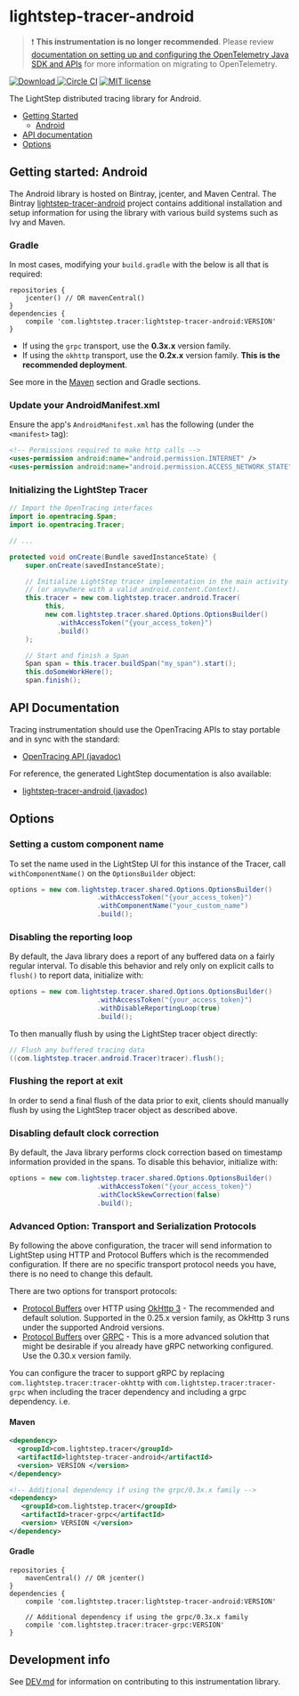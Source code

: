 # lightstep-tracer-android

> ❗ **This instrumentation is no longer recommended**. Please review [documentation on setting up and configuring the OpenTelemetry Java SDK and APIs](https://github.com/open-telemetry/opentelemetry-java) for more information on migrating to OpenTelemetry.

[ ![Download](https://api.bintray.com/packages/lightstep/maven/lightstep-tracer-android/images/download.svg) ](https://bintray.com/lightstep/maven/) [![Circle CI](https://circleci.com/gh/lightstep/lightstep-tracer-android.svg?style=shield)](https://circleci.com/gh/lightstep/lightstep-tracer-android) [![MIT license](http://img.shields.io/badge/license-MIT-blue.svg)](http://opensource.org/licenses/MIT)

The LightStep distributed tracing library for Android.

* [Getting Started](#getting-started)
  * [Android](#getting-started-android)
* [API documentation](#apidocs)
* [Options](#options)

<a name="#getting-started"></a>
<a name="#getting-started-android"></a>

## Getting started: Android

The Android library is hosted on Bintray, jcenter, and Maven Central. The Bintray [lightstep-tracer-android](https://bintray.com/lightstep/maven/lightstep-tracer-android/view) project contains additional installation and setup information for using the library with various build systems such as Ivy and Maven.

### Gradle

In most cases, modifying your `build.gradle` with the below is all that is required:

```
repositories {
    jcenter() // OR mavenCentral()
}
dependencies {
    compile 'com.lightstep.tracer:lightstep-tracer-android:VERSION'
}
```

* If using the `grpc` transport, use the **0.3x.x** version family.
* If using the `okhttp` transport, use the **0.2x.x** version family. **This is the recommended deployment**.

See more in the [Maven](#maven) section and Gradle sections.

### Update your AndroidManifest.xml

Ensure the app's `AndroidManifest.xml` has the following (under the `<manifest>` tag):

```xml
<!-- Permissions required to make http calls -->
<uses-permission android:name="android.permission.INTERNET" />
<uses-permission android:name="android.permission.ACCESS_NETWORK_STATE" />
```

### Initializing the LightStep Tracer


```java
// Import the OpenTracing interfaces
import io.opentracing.Span;
import io.opentracing.Tracer;

// ...

protected void onCreate(Bundle savedInstanceState) {
    super.onCreate(savedInstanceState);

    // Initialize LightStep tracer implementation in the main activity
    // (or anywhere with a valid android.content.Context).
    this.tracer = new com.lightstep.tracer.android.Tracer(
         this,
         new com.lightstep.tracer.shared.Options.OptionsBuilder()
            .withAccessToken("{your_access_token}")
            .build()
    );

    // Start and finish a Span
    Span span = this.tracer.buildSpan("my_span").start();
    this.doSomeWorkHere();
    span.finish();
```

<a name="apidocs"></a>
## API Documentation

Tracing instrumentation should use the OpenTracing APIs to stay portable and in sync with the standard:

* [OpenTracing API (javadoc)](http://javadoc.io/doc/io.opentracing/opentracing-api)


For reference, the generated LightStep documentation is also available:

* [lightstep-tracer-android (javadoc)](http://javadoc.io/doc/com.lightstep.tracer/lightstep-tracer-android)

## Options

### Setting a custom component name

To set the name used in the LightStep UI for this instance of the Tracer, call `withComponentName()` on the `OptionsBuilder` object:

```java
options = new com.lightstep.tracer.shared.Options.OptionsBuilder()
                      .withAccessToken("{your_access_token}")
                      .withComponentName("your_custom_name")
                      .build();

```

### Disabling the reporting loop

By default, the Java library does a report of any buffered data on a fairly regular interval. To disable this behavior and rely only on explicit calls to `flush()` to report data, initialize with:

```java
options = new com.lightstep.tracer.shared.Options.OptionsBuilder()
                      .withAccessToken("{your_access_token}")
                      .withDisableReportingLoop(true)
                      .build();
```

To then manually flush by using the LightStep tracer object directly:

```java
// Flush any buffered tracing data
((com.lightstep.tracer.android.Tracer)tracer).flush();
```

### Flushing the report at exit

In order to send a final flush of the data prior to exit, clients should manually flush by using the LightStep tracer object as described above.

### Disabling default clock correction

By default, the Java library performs clock correction based on timestamp information provided in the spans. To disable this behavior, initialize with: 

```java
options = new com.lightstep.tracer.shared.Options.OptionsBuilder()
                      .withAccessToken("{your_access_token}")
                      .withClockSkewCorrection(false)
                      .build();
```

### Advanced Option: Transport and Serialization Protocols

By following the above configuration, the tracer will send information to LightStep using HTTP and Protocol Buffers which is the recommended configuration. If there are no specific transport protocol needs you have, there is no need to change this default.

There are two options for transport protocols:

- [Protocol Buffers](https://developers.google.com/protocol-buffers/) over HTTP using [OkHttp 3](http://square.github.io/okhttp/) - The recommended and default solution. Supported in the 0.25.x version family, as OkHttp 3 runs under the supported Android versions.
- [Protocol Buffers](https://developers.google.com/protocol-buffers/) over [GRPC](https://grpc.io/) - This is a more advanced solution that might be desirable if you already have gRPC networking configured. Use the 0.30.x version family.

You can configure the tracer to support gRPC by replacing `com.lightstep.tracer:tracer-okhttp` with `com.lightstep.tracer:tracer-grpc` when including the tracer dependency and including a grpc dependency. i.e.

#### Maven

```xml
<dependency>
  <groupId>com.lightstep.tracer</groupId>
  <artifactId>lightstep-tracer-android</artifactId>
  <version> VERSION </version>
</dependency>

<!-- Additional dependency if using the grpc/0.3x.x family -->
<dependency>
   <groupId>com.lightstep.tracer</groupId>
   <artifactId>tracer-grpc</artifactId>
   <version> VERSION </version>
</dependency>

```

#### Gradle

```
repositories {
    mavenCentral() // OR jcenter()
}
dependencies {
    compile 'com.lightstep.tracer:lightstep-tracer-android:VERSION'

    // Additional dependency if using the grpc/0.3x.x family
    compile 'com.lightstep.tracer:tracer-grpc:VERSION'
}
```

## Development info

See [DEV.md](DEV.md) for information on contributing to this instrumentation library.
